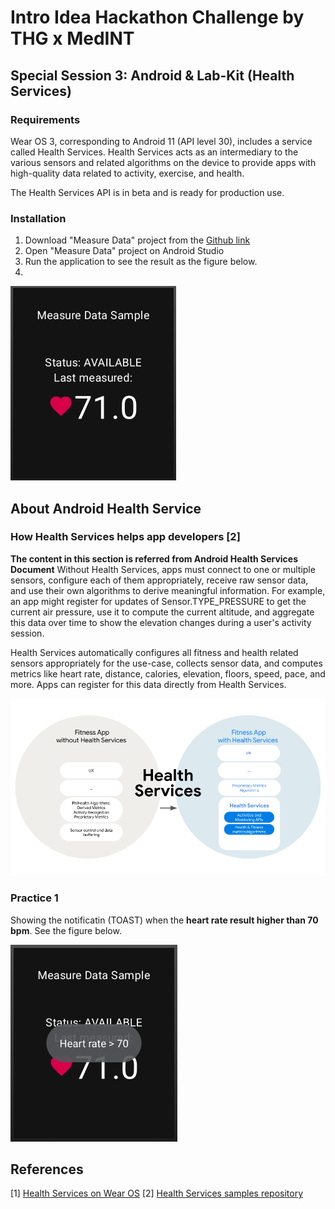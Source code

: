 # Intro Idea Hackathon Challenge by THG x MedINT

## Special Session 3:  Android & Lab-Kit (Health Services)

### Requirements
Wear OS 3, corresponding to Android 11 (API level 30), includes a service called Health Services. Health Services acts as an intermediary to the various sensors and related algorithms on the device to provide apps with high-quality data related to activity, exercise, and health.

The Health Services API is in beta and is ready for production use.

### Installation
1. Download "Measure Data" project from the [Github link](https://github.com/android/health-samples/tree/main/health-services)
2. Open "Measure Data" project on Android Studio 
3. Run the application to see the result as the figure below.
4. 
![Measure Data Application](https://github.com/lalitanar/healthtechHackathon/blob/HealthServices/pic_hr_01.png)

## About Android Health Service
### How Health Services helps app developers [2]
**The content in this section is referred from Android Health Services Document**
Without Health Services, apps must connect to one or multiple sensors, configure each of them appropriately, receive raw sensor data, and use their own algorithms to derive meaningful information. For example, an app might register for updates of Sensor.TYPE_PRESSURE to get the current air pressure, use it to compute the current altitude, and aggregate this data over time to show the elevation changes during a user's activity session.

Health Services automatically configures all fitness and health related sensors appropriately for the use-case, collects sensor data, and computes metrics like heart rate, distance, calories, elevation, floors, speed, pace, and more. Apps can register for this data directly from Health Services.

![Health Services](https://github.com/lalitanar/healthtechHackathon/blob/HealthServices/pic_hr_02.png)

### Practice 1
Showing the notificatin (TOAST) when the **__heart rate result higher than 70 bpm__**. See the figure below.


![Heart rate > 70](https://github.com/lalitanar/healthtechHackathon/blob/HealthServices/pic_hr_03.png?raw=true)


## References
[1] [Health Services on Wear OS](https://developer.android.com/training/wearables/health-services)
[2] [Health Services samples repository](https://github.com/android/health-samples/tree/main/health-services)
